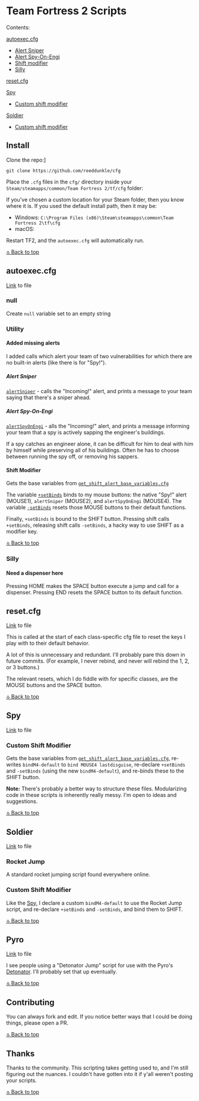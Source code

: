 # Team Fortress 2 Scripts

Contents:

[autoexec.cfg](#autoexeccfg)
- [Alert Sniper](#alert-sniper)
- [Alert Spy-On-Engi](#alert-spy-on-engi)
- [Shift modifier](#shift-modifier)
- [Silly](#silly)

[reset.cfg](#resetcfg)

[Spy](#spy)
- [Custom shift modifier](#custom-shift-modifier-1)

[Soldier](#soldier)
- [Custom shift modifier](#custom-shift-modifier-2)

## Install

Clone the repo:]

```
git clone https://github.com/reeddunkle/cfg
```

Place the `.cfg` files in the `cfg/` directory inside your `Steam/steamapps/common/Team Fortress 2/tf/cfg` folder:

If you've chosen a custom location for your Steam folder, then you know where it is. If you used the default install path, then it may be:

* Windows: `C:\Program Files (x86)\Steam\steamapps\common\Team Fortress 2\tf\cfg`
* macOS:

Restart TF2, and the `autoexec.cfg` will automatically run.

[🔝 Back to top](#team-fortress-2-scripts)

## autoexec.cfg

[Link](./autoexec.cfg) to file

### null

Create `null` variable set to an empty string

### Utility

#### Added missing alerts

I added calls which alert your team of two vulnerabilities for which there are no built-in alerts (like there is for "Spy!").

##### Alert Sniper

[`alertSniper`](./autoexec.cfg#L9) - calls the "Incoming!" alert, and prints a message to your team saying that there's a sniper ahead.


##### Alert Spy-On-Engi

[`alertSpyOnEngi`](./autoexec.cfg#L9) - alls the "Incoming!" alert, and prints a message informing your team that a spy is actively sapping the engineer's buildings.

If a spy catches an engineer alone, it can be difficult for him to deal with him by himself while preserving all of his buildings. Often he has to choose between running the spy off, or removing his sappers.

#### Shift Modifier

Gets the base variables from [`get_shift_alert_base_variables.cfg`](./get_shift_alert_base_variables.cfg)

The variable [`+setBinds`](./autoexec.cfg#19) binds to my mouse buttons: the native "Spy!" alert (MOUSE1), `alertSniper` (MOUSE2), and `alertSpyOnEngi` (MOUSE4).
The variable [`-setBinds`](./autoexec.cfg#20) resets those MOUSE buttons to their default functions.

Finally, `+setBinds` is bound to the SHIFT button. Pressing shift calls `+setBinds`, releasing shift calls `-setBinds`, a hacky way to use SHIFT as a modifier key.

[🔝 Back to top](#team-fortress-2-scripts)

### Silly

#### Need a dispenser here

Pressing HOME makes the SPACE button execute a jump and call for a dispenser. Pressing END resets the SPACE button to its default function.

## reset.cfg

[Link](./reset.cfg) to file

This is called at the start of each class-specific cfg file to reset the keys I play with to their default behavior.

A lot of this is unnecessary and redundant. I'll probably pare this down in future commits. (For example, I never rebind, and never will rebind the 1, 2, or 3 buttons.)

The relevant resets, which I do fiddle with for specific classes, are the MOUSE buttons and the SPACE button.

[🔝 Back to top](#team-fortress-2-scripts)

## Spy

[Link](./spy.cfg) to file

### Custom Shift Modifier

Gets the base variables from [`get_shift_alert_base_variables.cfg`](./get_shift_alert_base_variables.cfg), re-writes `bindM4-default` to `bind MOUSE4 lastdisguise`, re-declare `+setBinds` and `-setBinds` (using the new `bindM4-default`), and re-binds these to the SHIFT button.

**Note:** There's probably a better way to structure these files. Modularizing code in these scripts is inherently really messy. I'm open to ideas and suggestions.

[🔝 Back to top](#team-fortress-2-scripts)

## Soldier

[Link](./soldier.cfg) to file

### Rocket Jump

A standard rocket jumping script found everywhere online.

### Custom Shift Modifier

Like the [Spy](#spy), I declare a custom `bindM4-default` to use the Rocket Jump script, and re-declare `+setBinds` and `-setBinds`, and bind them to SHIFT.

[🔝 Back to top](#team-fortress-2-scripts)

## Pyro

[Link](./pyro.cfg) to file

I see people using a "Detonator Jump" script for use with the Pyro's [Detonator](https://wiki.teamfortress.com/wiki/Detonator). I'll probably set that up eventually.

[🔝 Back to top](#team-fortress-2-scripts)

## Contributing

You can always fork and edit. If you notice better ways that I could be doing things, please open a PR.

[🔝 Back to top](#team-fortress-2-scripts)

## Thanks

Thanks to the community. This scripting takes getting used to, and I'm still figuring out the nuances. I couldn't have gotten into it if y'all weren't posting your scripts.

[🔝 Back to top](#team-fortress-2-scripts)
